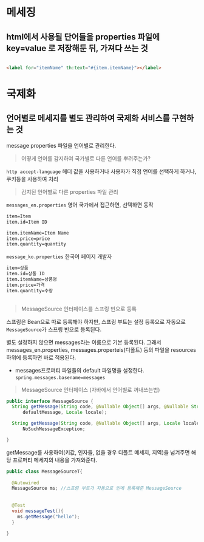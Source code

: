 # 메세징

## html에서 사용될 단어들을 properties 파일에 key=value 로 저장해둔 뒤, 가져다 쓰는 것

```html

<label for="itemName" th:text="#{item.itemName}"></label>

```


# 국제화

## 언어별로 메세지를 별도 관리하여 국제화 서비스를 구현하는 것

message properties 파일을 언어별로 관리한다.

> 어떻게 언어를 감지하여 국가별로 다른 언어를 뿌려주는가?

`http accept-language` 헤더 값을 사용하거나 사용자가 직접 언어를 선택하게 하거나, 쿠키등을 사용하여 처리


> 감지된 언어별로 다른 properties 파일 관리

`messages_en.properties` 영어 국가에서 접근하면, 선택하면 동작

```html
item=Item
item.id=Item ID

item.itemName=Item Name
item.price=price
item.quantity=quantity
```

`message_ko.properties` 한국어 페이지 개발자

```html
item=상품 
item.id=상품 ID 
item.itemName=상품명 
item.price=가격 
item.quantity=수량
   
```


> MessageSource 인터페이스를 스프링 빈으로 등록

스프링은 Bean으로 따로 등록해야 하지만, 스프링 부트는 설정 등록으로 자동으로 `MessageSource`가 스프링 빈으로 등록된다.

별도 설정하지 않으면 messages라는 이름으로 기본 등록된다.
그래서 messages_en.properties, messages.properteis(디폴트) 등의 파일을 resources 하위에
등록하면 바로 적용된다.

* messages프로퍼티 파일들의 default 파일명을 설정한다. 
`spring.messages.basename=messages`



> MessageSource 인터페이스 (자바에서 언어별로 꺼내쓰는법)

```java
public interface MessageSource {
  String getMessage(String code, @Nullable Object[] args, @Nullable String
      defaultMessage, Locale locale);

  String getMessage(String code, @Nullable Object[] args, Locale locale) throws
      NoSuchMessageException;

}
```

getMessage를 사용하여(키값, 인자들, 없을 경우 디폴트 메세지, 지역)을 넘겨주면
해당 프로퍼티 메세지의 내용을 가져와준다.

```java
public class MessageSourceT{
  
  @Autowired
  MessageSource ms; //스프링 부트가 자동으로 빈에 등록해준 MessageSource
  
  
  @Test
  void messageTest(){
    ms.getMessage("hello");
  }
  
}

```